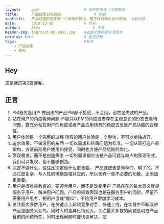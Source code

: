 ```yaml
---
layout:     post   				    # 使用的布局（不需要改）
title:      产品经理12条规则				# 标题 
subtitle:   产品经理都应该有一个明确的标准，是工作时候的执行框架。 #副标题
date:       2018-12-02 				# 时间
author:     Alex 						# 作者
header-img: img/post-bg-2015.jpg 	#这篇文章标题背景图片
catalog: true 						# 是否归档
tags:								#标签
    - 产品经理
    - 规则
---
```


## Hey
这是我的第2篇博客。
## 正言
1. PM首先是用户
    做出来的产品PM都不接受，不会用，必然是失败的产品。
2. 站在用户的角度看待问题
    不能只以PM的角度或者存在主观意识的形态去看待问题，要充分站在用户的角度或者产品应用场景的角度去反推产品功能的合理性。
3. 用户体验是一个完整的过程
    所有的用户体验是一个整体，不可以单独拆开。
4. 追求效果，不做没用的东西
    一切以需求和结局问题为标准，一切从简打造产品架构，方便前期用户使用和接受，同时也方便产品后期的优化。
5. 发现需求，而不是创造需求
    一切的需求都应该是产品问题与缺点的表现形式，我们可以发现，但不能够创造。
6. 决定不做什么，往往比决定做什么更重要。
    产品就应该是简单的，明了的，不必过度复杂，与人性的懒惰是相对应的，所以舍弃一些不必要的功能，比添加更重要。
7. 用户是很难被教育的，要迎合用户，而不是改变用户
    产品存在的最大意义就是服务于用户，解决用户问题，产品的极致表现也是在服务用户的同时，尽量不需要用户思考，把用户当成“傻瓜”，不给用户增加学习成本。
8. 关注最大多数用户，在关键点上超越竞争对手，快速上线，在实践中不断改进
    产品是服务大众的，同时人的差异化特别大，关注最大多数的问题是明白产品目前的问题所在，同时出现问题时要快速解决，把
   
